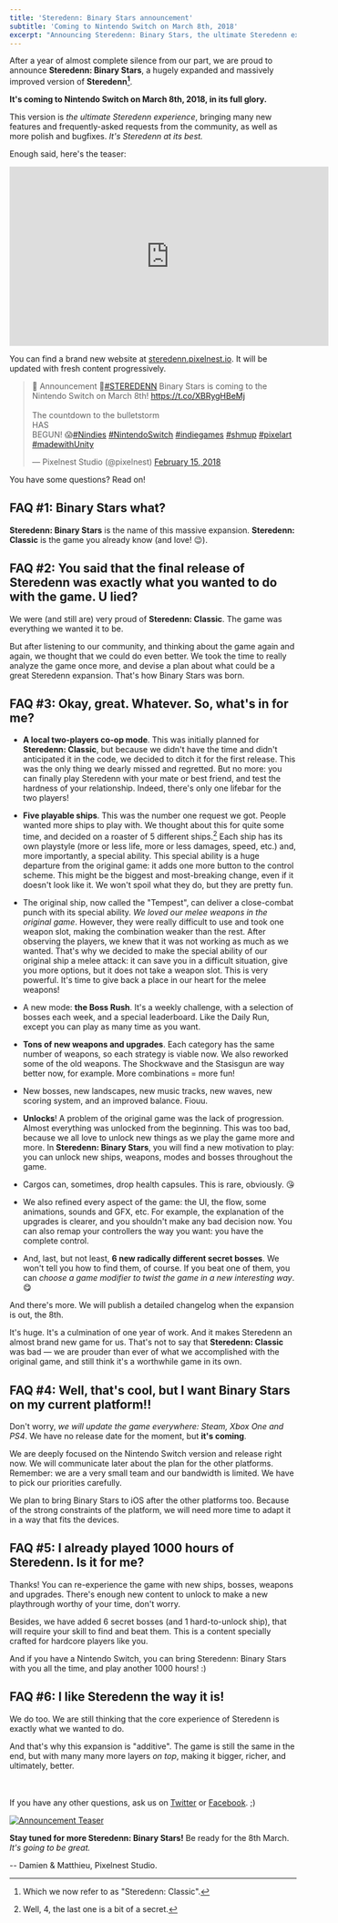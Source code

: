 ```yaml
---
title: 'Steredenn: Binary Stars announcement'
subtitle: 'Coming to Nintendo Switch on March 8th, 2018'
excerpt: "Announcing Steredenn: Binary Stars, the ultimate Steredenn experience. Read the FAQ and find out more about Steredenn: Binary Stars."
---
```

After a year of almost complete silence from our part, we are proud to announce **Steredenn: Binary Stars**, a hugely expanded and massively improved version of **Steredenn[^classic]**.

**It's coming to Nintendo Switch on March 8th, 2018, in its full glory.**

This version is _the ultimate Steredenn experience_, bringing many new features and frequently-asked requests from the community, as well as more polish and bugfixes. _It's Steredenn at its best._

Enough said, here's the teaser:

<iframe width="560" height="315" src="https://www.youtube.com/embed/pziwBxhTpAs?rel=0" frameborder="0" allowfullscreen></iframe>

You can find a brand new website at [steredenn.pixelnest.io](http://steredenn.pixelnest.io/). It will be updated with fresh content progressively.

<blockquote class="twitter-tweet" data-lang="en">
  <p lang="en" dir="ltr">🎉 Announcement 🎉<a href="https://twitter.com/hashtag/STEREDENN?src=hash&amp;ref_src=twsrc%5Etfw">#STEREDENN</a> Binary Stars is coming to the Nintendo Switch on March 8th! <a href="https://t.co/XBRygHBeMj">https://t.co/XBRygHBeMj</a><br><br>The countdown to the bulletstorm<br>HAS<br>BEGUN! 😱<a href="https://twitter.com/hashtag/Nindies?src=hash&amp;ref_src=twsrc%5Etfw">#Nindies</a> <a href="https://twitter.com/hashtag/NintendoSwitch?src=hash&amp;ref_src=twsrc%5Etfw">#NintendoSwitch</a> <a href="https://twitter.com/hashtag/indiegames?src=hash&amp;ref_src=twsrc%5Etfw">#indiegames</a> <a href="https://twitter.com/hashtag/shmup?src=hash&amp;ref_src=twsrc%5Etfw">#shmup</a> <a href="https://twitter.com/hashtag/pixelart?src=hash&amp;ref_src=twsrc%5Etfw">#pixelart</a> <a href="https://twitter.com/hashtag/madewithUnity?src=hash&amp;ref_src=twsrc%5Etfw">#madewithUnity</a></p>&mdash; Pixelnest Studio (@pixelnest) <a href="https://twitter.com/pixelnest/status/964152336330383361?ref_src=twsrc%5Etfw">February 15, 2018</a>
</blockquote>

You have some questions? Read on!

## FAQ #1: Binary Stars what?

**Steredenn: Binary Stars** is the name of this massive expansion. **Steredenn: Classic** is the game you already know (and love! 😉).

## FAQ #2: You said that the final release of Steredenn was exactly what you wanted to do with the game. U lied?

We were (and still are) very proud of **Steredenn: Classic**. The game was everything we wanted it to be.

But after listening to our community, and thinking about the game again and again, we thought that we could do even better. We took the time to really analyze the game once more, and devise a plan about what could be a great Steredenn expansion. That's how Binary Stars was born.

## FAQ #3: Okay, great. Whatever. So, what's in for me?

- **A local two-players co-op mode**. This was initially planned for **Steredenn: Classic**, but because we didn't have the time and didn't anticipated it in the code, we decided to ditch it for the first release. This was the only thing we dearly missed and regretted. But no more: you can finally play Steredenn with your mate or best friend, and test the hardness of your relationship. Indeed, there's only one lifebar for the two players!

- **Five playable ships**. This was the number one request we got. People wanted more ships to play with. We thought about this for quite some time, and decided on a roaster of 5 different ships.[^ships] Each ship has its own playstyle (more or less life, more or less damages, speed, etc.) and, more importantly, a special ability. This special ability is a huge departure from the original game: it adds one more button to the control scheme. This might be the biggest and most-breaking change, even if it doesn't look like it. We won't spoil what they do, but they are pretty fun.

- The original ship, now called the "Tempest", can deliver a close-combat punch with its special ability. _We loved our melee weapons in the original game_. However, they were really difficult to use and took one weapon slot, making the combination weaker than the rest. After observing the players, we knew that it was not working as much as we wanted. That's why we decided to make the special ability of our original ship a melee attack: it can save you in a difficult situation, give you more options, but it does not take a weapon slot. This is very powerful. It's time to give back a place in our heart for the melee weapons!

- A new mode: **the Boss Rush**. It's a weekly challenge, with a selection of bosses each week, and a special leaderboard. Like the Daily Run, except you can play as many time as you want.

- **Tons of new weapons and upgrades**. Each category has the same number of weapons, so each strategy is viable now. We also reworked some of the old weapons. The Shockwave and the Stasisgun are way better now, for example. More combinations = more fun!

- New bosses, new landscapes, new music tracks, new waves, new scoring system, and an improved balance. Fiouu.

- **Unlocks**! A problem of the original game was the lack of progression. Almost everything was unlocked from the beginning. This was too bad, because we all love to unlock new things as we play the game more and more. In **Steredenn: Binary Stars**, you will find a new motivation to play: you can unlock new ships, weapons, modes and bosses throughout the game.

- Cargos can, sometimes, drop health capsules. This is rare, obviously. 😘

- We also refined every aspect of the game: the UI, the flow, some animations, sounds and GFX, etc. For example, the explanation of the upgrades is clearer, and you shouldn't make any bad decision now. You can also remap your controllers the way you want: you have the complete control.

- And, last, but not least, **6 new radically different secret bosses**. We won't tell you how to find them, of course. If you beat one of them, you can _choose a game modifier to twist the game in a new interesting way_. 😋

And there's more. We will publish a detailed changelog when the expansion is out, the 8th.

It's huge. It's a culmination of one year of work. And it makes Steredenn an almost brand new game for us. That's not to say that **Steredenn: Classic** was bad — we are prouder than ever of what we accomplished with the original game, and still think it's a worthwhile game in its own.

## FAQ #4: Well, that's cool, but I want Binary Stars on my current platform!!

Don't worry, _we will update the game everywhere: Steam, Xbox One and PS4_. We have no release date for the moment, but **it's coming**.

We are deeply focused on the Nintendo Switch version and release right now. We will communicate later about the plan for the other platforms. Remember: we are a very small team and our bandwidth is limited. We have to pick our priorities carefully.

We plan to bring Binary Stars to iOS after the other platforms too. Because of the strong constraints of the platform, we will need more time to adapt it in a way that fits the devices.

## FAQ #5: I already played 1000 hours of Steredenn. Is it for me?

Thanks! You can re-experience the game with new ships, bosses, weapons and upgrades. There's enough new content to unlock to make a new playthrough worthy of your time, don't worry.

Besides, we have added 6 secret bosses (and 1 hard-to-unlock ship), that will require your skill to find and beat them. This is a content specially crafted for hardcore players like you.

And if you have a Nintendo Switch, you can bring Steredenn: Binary Stars with you all the time, and play another 1000 hours! :)

## FAQ #6: I like Steredenn the way it is!

We do too. We are still thinking that the core experience of Steredenn is exactly what we wanted to do.

And that's why this expansion is "additive". The game is still the same in the end, but with many many more layers _on top_, making it bigger, richer, and ultimately, better.


<br><br>If you have any other questions, ask us on [Twitter](https://twitter.com/pixelnest/) or [Facebook](https://facebook.com/pixelneststudio). ;)

[![Announcement Teaser](/static/images/uploads/steredenn_teaser_small.gif)](/static/images/uploads/steredenn_teaser_big.gif)

**Stay tuned for more Steredenn: Binary Stars!** Be ready for the 8th March. _It's going to be great._

--
Damien & Matthieu,
Pixelnest Studio.


[^classic]: Which we now refer to as "Steredenn: Classic".
[^ships]: Well, 4, the last one is a bit of a secret.
